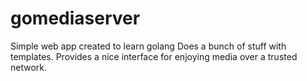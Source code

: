# gomediaserver
Simple web app created to learn golang
Does a bunch of stuff with templates. Provides a nice interface for enjoying media over a trusted network.
